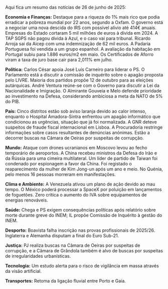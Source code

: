 Aqui fica um resumo das notícias de 26 de junho de 2025:

**Economia e Finanças:** Destaque para a riqueza do 1% mais rico que podia erradicar a pobreza mundial por 22 anos, segundo a Oxfam. O governo está a negociar uma nova descida do IRS com possível alívio até 414€ anuais. Empresas do Estado cortaram 5 mil milhões de euros à dívida em 2024. A TAP SGPS não pagou dívida à Azul, e o caso vai para tribunal. Ricardo Arroja sai da Aicep com uma indemnização de 62 mil euros. A Padaria Portuguesa foi vendida a um grupo espanhol. A avaliação da habitação em Portugal subiu para 1.886 euros/m2 em maio. Os Certificados de Aforro viram a taxa de juro base cair para 2,011% em julho.

**Política:** Carlos César apoia José Luís Carneiro para liderar o PS. O Parlamento está a discutir a comissão de inquérito sobre o apagão proposta pelo LIVRE. Maioria dos partidos propõe 12 de outubro para as eleições autárquicas. André Ventura reúne-se com o Governo para discutir a Lei da Nacionalidade e Imigração. O Almirante Gouveia e Melo defende prioridade ao investimento na Defesa, considerando ambiciosa a meta da NATO de 5% do PIB.

**País:** Cinco distritos estão sob aviso laranja devido ao calor intenso, enquanto o Hospital Amadora-Sintra enfrentou um apagão informático que condicionou as urgências, situação que já foi normalizada. A GNR deteve suspeitos de fraude fiscal internacional em Lisboa.  A Procuradoria restringe informações sobre casos resultantes de denúncias anónimas. Estão a decorrer buscas na Câmara de Oeiras por suspeitas de corrupção.

**Mundo:** Ataque com drones ucranianos em Moscovo levou ao fecho temporário de aeroportos. A China recebeu ministros da Defesa do Irão e da Rússia para uma cimeira multilateral. Um líder de partido de Taiwan foi condenado por espionagem a favor da China. Foi registado o reaparecimento da mulher de Kim Jong-un após um ano e meio. No Quénia, pelo menos 16 pessoas morreram em manifestações.

**Clima e Ambiente:** A Venezuela ativou um plano de ação devido ao mau tempo. O México poderá processar a SpaceX por poluição em lançamentos de foguetões. Zero critica o aumento do IVA sobre equipamentos de energias renováveis.

**Saúde:** Chega e PS exigem consequências políticas após relatório sobre morte durante greve do INEM; IL propõe Comissão de Inquérito à gestão do INEM.

**Desporto:** Boavista falha inscrição nas provas profissionais de 2025/26. Inglaterra e Alemanha disputam a final do Euro Sub-21.

**Justiça:** PJ realiza buscas na Câmara de Oeiras por suspeitas de corrupção, e a Câmara de Grândola também é alvo de buscas por suspeitas de irregularidades urbanísticas.

**Tecnologia:** Um estudo alerta para o risco de vigilância em massa através da visão artificial.

**Transportes:** Retoma da ligação fluvial entre Porto e Gaia.